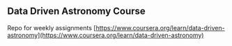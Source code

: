 ## Data Driven Astronomy Course
Repo for weekly assignments
[https://www.coursera.org/learn/data-driven-astronomy](https://www.coursera.org/learn/data-driven-astronomy)
